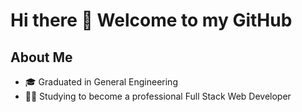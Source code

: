 # Hi there :wave: Welcome to my GitHub

## About Me
- :mortar_board: Graduated in General Engineering
- :man_technologist: Studying to become a professional Full Stack Web Developer

<!--
**raphaelchalicarne/raphaelchalicarne** is a ✨ _special_ ✨ repository because its `README.md` (this file) appears on your GitHub profile.

Here are some ideas to get you started:

- 🔭 I’m currently working on ...
- 🌱 I’m currently learning ...
- 👯 I’m looking to collaborate on ...
- 🤔 I’m looking for help with ...
- 💬 Ask me about ...
- 📫 How to reach me: ...
- 😄 Pronouns: ...
- ⚡ Fun fact: ...
-->
